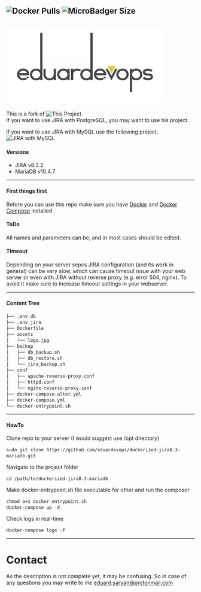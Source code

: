 <!-- ## Dockerized JIRA v8.3 and MariaDB v10.4 -->
<img alt="Docker Pulls" src="https://img.shields.io/docker/pulls/eduardevops/jira8.3-mariadb.svg" style="max-width:100%;"> <img alt="MicroBadger Size" src="https://img.shields.io/microbadger/image-size/eduardevops/jira8.3-mariadb/latest.svg" style="max-width:100%;">
-----
![Logo](./assets/logo.jpg)
-----

This is a fork of  ![This Project](https://github.com/cptactionhank/docker-atlassian-jira) <br>
If you want to use JIRA with PostgreSQL, you may want to use his project.

If you want to use JIRA with MySQL use the following project. <br>
![JIRA with MySQL](https://github.com/eduardevops/dockerized-jira8.3-mysql)

#### Versions
*	JIRA v8.3.2
*	MariaDB v10.4.7

------
#### First things first
Before you can use this repo make sure you have [Docker](https://www.docker.com/) and [Docker Compose](https://docs.docker.com/compose/install/) installed

#### ToDo
All names and parameters can be, and in most cases should be edited.

#### Timeout
Depending on your server sepcs JIRA configuration (and its work in general) can be very slow, which can cause timeout issue with your web server or even with JIRA without reverse proxy (e.g. error 504, nginx).
To avoid it make sure to increase timeout settings in your webserver.

-----
#### Content Tree

```less
├── .env.db
├── .env.jira
├── Dockerfile
├── assets
│   └── logo.jpg
├── backup
│   ├── db_backup.sh
│   ├── db_restore.sh
│   └── jira_backup.sh
├── conf
│   ├── apache-reverse-proxy.conf
│   ├── httpd.conf
│   └── nginx-reverse-proxy.conf
├── docker-compose-alter.yml
├── docker-compose.yml
└── docker-entrypoint.sh
```
----

#### HowTo
Clone repo to your server (I would suggest use /opt directory)
```less
sudo git clone https://github.com/eduardevops/dockerized-jira8.3-mariadb.git
```

Navigate to the project folder
```less
cd /path/to/dockerized-jira8.3-mariadb
```

Make docker-entrypoint.sh file executable for other and run the composer
```less
chmod o+x docker-entrypoint.sh
docker-compose up -d
```

Check logs in real-time
```less
docker-compose logs -f
```

----
# Contact
As the description is not complete yet, it may be confusing. So in case of any questions you may write to me <eduard.saryan@protonmail.com>
